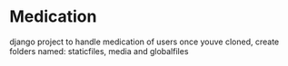 # Medication
django project to handle medication of users
once youve cloned, create folders named: staticfiles, media and globalfiles
